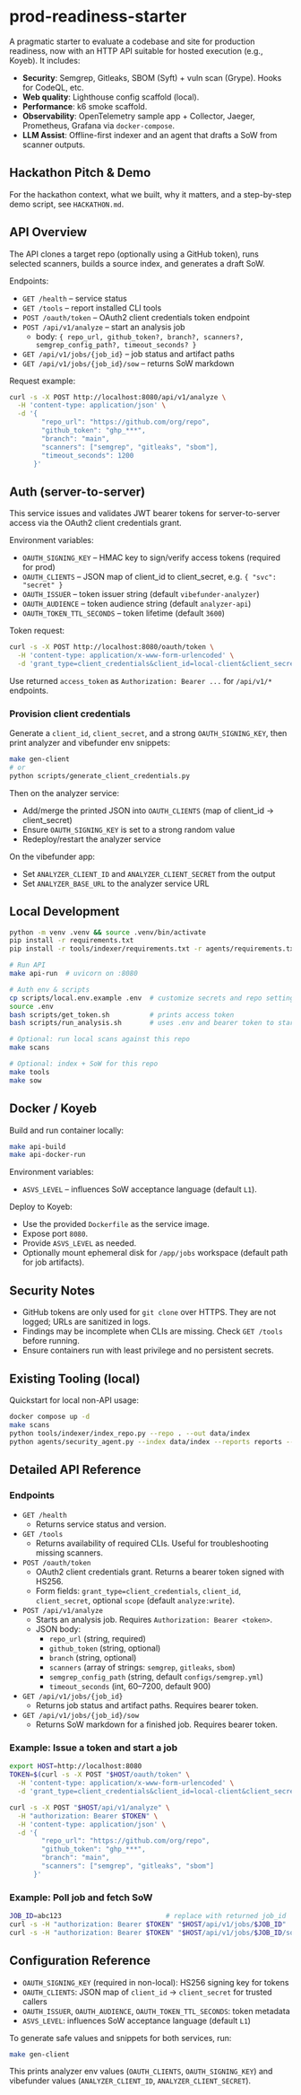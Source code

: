 # prod-readiness-starter

A pragmatic starter to evaluate a codebase and site for production readiness, now with an HTTP API suitable for hosted execution (e.g., Koyeb). It includes:
- **Security**: Semgrep, Gitleaks, SBOM (Syft) + vuln scan (Grype). Hooks for CodeQL, etc.
- **Web quality**: Lighthouse config scaffold (local).
- **Performance**: k6 smoke scaffold.
- **Observability**: OpenTelemetry sample app + Collector, Jaeger, Prometheus, Grafana via `docker-compose`.
- **LLM Assist**: Offline-first indexer and an agent that drafts a SoW from scanner outputs.

## Hackathon Pitch & Demo

For the hackathon context, what we built, why it matters, and a step-by-step demo script, see `HACKATHON.md`.

## API Overview

The API clones a target repo (optionally using a GitHub token), runs selected scanners, builds a source index, and generates a draft SoW.

Endpoints:
- `GET /health` – service status
- `GET /tools` – report installed CLI tools
- `POST /oauth/token` – OAuth2 client credentials token endpoint
- `POST /api/v1/analyze` – start an analysis job
  - body: `{ repo_url, github_token?, branch?, scanners?, semgrep_config_path?, timeout_seconds? }`
- `GET /api/v1/jobs/{job_id}` – job status and artifact paths
- `GET /api/v1/jobs/{job_id}/sow` – returns SoW markdown

Request example:
```bash
curl -s -X POST http://localhost:8080/api/v1/analyze \
  -H 'content-type: application/json' \
  -d '{
        "repo_url": "https://github.com/org/repo",
        "github_token": "ghp_***",
        "branch": "main",
        "scanners": ["semgrep", "gitleaks", "sbom"],
        "timeout_seconds": 1200
      }'
```

## Auth (server-to-server)

This service issues and validates JWT bearer tokens for server-to-server access via the OAuth2 client credentials grant.

Environment variables:
- `OAUTH_SIGNING_KEY` – HMAC key to sign/verify access tokens (required for prod)
- `OAUTH_CLIENTS` – JSON map of client_id to client_secret, e.g. `{ "svc": "secret" }`
- `OAUTH_ISSUER` – token issuer string (default `vibefunder-analyzer`)
- `OAUTH_AUDIENCE` – token audience string (default `analyzer-api`)
- `OAUTH_TOKEN_TTL_SECONDS` – token lifetime (default `3600`)

Token request:
```bash
curl -s -X POST http://localhost:8080/oauth/token \
  -H 'content-type: application/x-www-form-urlencoded' \
  -d 'grant_type=client_credentials&client_id=local-client&client_secret=local-secret&scope=analyze:write'
```

Use returned `access_token` as `Authorization: Bearer ...` for `/api/v1/*` endpoints.

### Provision client credentials

Generate a `client_id`, `client_secret`, and a strong `OAUTH_SIGNING_KEY`, then print analyzer and vibefunder env snippets:
```bash
make gen-client
# or
python scripts/generate_client_credentials.py
```

Then on the analyzer service:
- Add/merge the printed JSON into `OAUTH_CLIENTS` (map of client_id → client_secret)
- Ensure `OAUTH_SIGNING_KEY` is set to a strong random value
- Redeploy/restart the analyzer service

On the vibefunder app:
- Set `ANALYZER_CLIENT_ID` and `ANALYZER_CLIENT_SECRET` from the output
- Set `ANALYZER_BASE_URL` to the analyzer service URL

## Local Development

```bash
python -m venv .venv && source .venv/bin/activate
pip install -r requirements.txt
pip install -r tools/indexer/requirements.txt -r agents/requirements.txt

# Run API
make api-run  # uvicorn on :8080

# Auth env & scripts
cp scripts/local.env.example .env  # customize secrets and repo settings
source .env
bash scripts/get_token.sh          # prints access token
bash scripts/run_analysis.sh       # uses .env and bearer token to start a job

# Optional: run local scans against this repo
make scans

# Optional: index + SoW for this repo
make tools
make sow
```

## Docker / Koyeb

Build and run container locally:
```bash
make api-build
make api-docker-run
```

Environment variables:
- `ASVS_LEVEL` – influences SoW acceptance language (default `L1`). 

Deploy to Koyeb:
- Use the provided `Dockerfile` as the service image.
- Expose port `8080`.
- Provide `ASVS_LEVEL` as needed.
- Optionally mount ephemeral disk for `/app/jobs` workspace (default path for job artifacts).

## Security Notes
- GitHub tokens are only used for `git clone` over HTTPS. They are not logged; URLs are sanitized in logs.
- Findings may be incomplete when CLIs are missing. Check `GET /tools` before running.
- Ensure containers run with least privilege and no persistent secrets.

## Existing Tooling (local)

Quickstart for local non-API usage:
```bash
docker compose up -d
make scans
python tools/indexer/index_repo.py --repo . --out data/index
python agents/security_agent.py --index data/index --reports reports --out out/sow.md
```

## Detailed API Reference

### Endpoints

- `GET /health`
  - Returns service status and version.
- `GET /tools`
  - Returns availability of required CLIs. Useful for troubleshooting missing scanners.
- `POST /oauth/token`
  - OAuth2 client credentials grant. Returns a bearer token signed with HS256.
  - Form fields: `grant_type=client_credentials`, `client_id`, `client_secret`, optional `scope` (default `analyze:write`).
- `POST /api/v1/analyze`
  - Starts an analysis job. Requires `Authorization: Bearer <token>`.
  - JSON body:
    - `repo_url` (string, required)
    - `github_token` (string, optional)
    - `branch` (string, optional)
    - `scanners` (array of strings: `semgrep`, `gitleaks`, `sbom`)
    - `semgrep_config_path` (string, default `configs/semgrep.yml`)
    - `timeout_seconds` (int, 60–7200, default 900)
- `GET /api/v1/jobs/{job_id}`
  - Returns job status and artifact paths. Requires bearer token.
- `GET /api/v1/jobs/{job_id}/sow`
  - Returns SoW markdown for a finished job. Requires bearer token.

### Example: Issue a token and start a job

```bash
export HOST=http://localhost:8080
TOKEN=$(curl -s -X POST "$HOST/oauth/token" \
  -H 'content-type: application/x-www-form-urlencoded' \
  -d 'grant_type=client_credentials&client_id=local-client&client_secret=local-secret&scope=analyze:write' | jq -r .access_token)

curl -s -X POST "$HOST/api/v1/analyze" \
  -H "authorization: Bearer $TOKEN" \
  -H 'content-type: application/json' \
  -d '{
        "repo_url": "https://github.com/org/repo",
        "github_token": "ghp_***",
        "branch": "main",
        "scanners": ["semgrep", "gitleaks", "sbom"]
      }'
```

### Example: Poll job and fetch SoW

```bash
JOB_ID=abc123                          # replace with returned job_id
curl -s -H "authorization: Bearer $TOKEN" "$HOST/api/v1/jobs/$JOB_ID" | jq .
curl -s -H "authorization: Bearer $TOKEN" "$HOST/api/v1/jobs/$JOB_ID/sow" | jq -r .sow_markdown
```

## Configuration Reference

- `OAUTH_SIGNING_KEY` (required in non-local): HS256 signing key for tokens
- `OAUTH_CLIENTS`: JSON map of `client_id` → `client_secret` for trusted callers
- `OAUTH_ISSUER`, `OAUTH_AUDIENCE`, `OAUTH_TOKEN_TTL_SECONDS`: token metadata
- `ASVS_LEVEL`: influences SoW acceptance language (default `L1`)

To generate safe values and snippets for both services, run:

```bash
make gen-client
```

This prints analyzer env values (`OAUTH_CLIENTS`, `OAUTH_SIGNING_KEY`) and vibefunder values (`ANALYZER_CLIENT_ID`, `ANALYZER_CLIENT_SECRET`).

